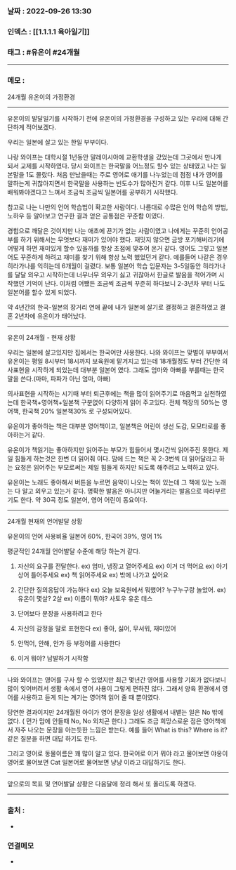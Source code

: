 ### 날짜 :  2022-09-26 13:30

### 인덱스 : [[1.1.1.1 육아일기]]

### 태그 : #유온이 #24개월

----

### 메모 :

24개월 유온이의 가정환경

---

유온이의 발달일기를 시작하기 전에 
유온이의 가정환경을 구성하고 있는 우리에 대해 간단하게 적어보겠다.

우리는 일본에 살고 있는 한일 부부이다.

나랑 와이프는 대학시절 1년동안 말레이시아에 교환학생을 갔었는데
그곳에서 만나게 되서 교제를 시작하였다.
당시 와이프는 한국말을 어느정도 할수 있는 상태였고 나는 일본말을 1도 몰랐다.
처음 만났을때는 주로 영어로 애기를 나누었는데 점점 내가 영어를 말하는게 귀찮아지면서 한국말을 사용하는 빈도수가 많아진거 같다.
이후 나도 일본어를 배워봐야겠다고 느껴서 조금씩 조금씩 일본어를 공부하기 시작했다. 

참고로 나는 나만의 언어 학습법이 확고한 사람이다.
나름대로 수많은 언어 학습의 방법, 노하우 등 알아보고 연구한 결과 얻은 공통점은 꾸준함 이였다.

경험으로 깨달은 것이지만 나는 애초에 끈기가 없는 사람이였고
나에게는 꾸준히 언어공부를 하기 위해서는 무엇보다 재미가 있어야 했다. 
재밋지 않으면 금방 포기해버리기에 어떻게 하면 재미있게 할수 있을까를 항상 초점에 맞추어 온거 같다.
영어도 그렇고 일본어도 꾸준하게 하려고 재미를 찾기 위해 항상 노력 했었던거 같다.
예를들어 나같은 경우 히라가나를 익히는데 6개월이 걸렸다.
보통 일본어 학습 입문자는 3-5일동안 히라가나를 달달 외우고 시작하는데
너무너무 외우기 싫고 귀찮아서 한글로 발음을 적어가며 시작했던 기억이 난다.
이처럼 어쨌든 조금씩 조금씩 꾸준히 하다보니 2-3년차 부터 나도 일본어를
할수 있게 되었다.

약 4년간의 한국-일본의 장거리 연애 끝에 내가 일본에 살기로 결정하고 결혼하였고 결혼 2년차에 유온이가 태어났다.

---

유온이 24개월 - 현재 상황

우리는 일본에 살고있지만 집에서는 한국어만 사용한다.
나와 와이프는 맞벌이 부부여서
유온이는 평일 8시부터 18시까지 보육원에 맡겨지고 있는데
18개월정도 부터 간단한 의사표현을 시작하게 되었는데 대부분 일본어 였다.
그래도 엄마와 아빠를 부를때는 한국말을 쓴다.(마마, 파파가 아닌 엄마, 아빠)

의사표현을 시작하는 시기때 부터 퇴근후에는 책을 많이 읽어주기로 마음먹고 실천하였는데 한국책+영어책+일본책 구분없이 다양하게 읽어 주고있다.
전체 책장의 50%는 영어책, 한국책 20% 일본책30% 로 구성되어있다.

유온이가 좋아하는 책은 대부분 영어책이고, 일본책은 어린이 생선 도감, 모모타로를 좋아하는거 같다.

유온이가 책읽기는 좋아하지만 읽어주는 부모가 힘들어서 몇시간씩 읽어주진 못한다.
제일 힘들게 하는것은 한번 더 읽어줘 이다.
맘에 드는 책은 꼭 2-3번씩 더 읽어달라고 하는 요청은 읽어주는 부모로써는 제일 힘들게 하지만 되도록 해주려고 노력하고 있다.

유온이는 노래도 좋아해서 버튼을 누르면 음악이 나오는 책이 있는데 그 책에 있는 노래는 다 알고 외우고 있는거 같다. 명확한 발음은 아니지만 어눌거리는 발음으로 따라부르기도 한다.
약 30곡 정도 일본어, 영어 어린이 동요이다.

---

24개월 현재의 언어발달 상황

유온이의 언어 사용비율
일본어  60%, 한국어 39%, 영어 1%

평균적인 24개월 언어발달 수준에 해당 하는거 같다.
1. 자신의 요구를 전달한다.
ex) 엄마, 냉장고 열어주세요
ex) 이거 더 먹어요
ex) 아기상어 틀어주세요
ex) 책 읽어주세요
ex) 밖에 나가고 싶어요

2. 간단한 질의응답이 가능하다
ex) 오늘 보육원에서 뭐했어? 누구누구랑 놀았어.
ex) 유온이 몇살? 2살
ex) 이름이 뭐야? 사토우 유온 데스

3. 단어보다 문장을 사용하려고 한다

4. 자신의 감정을 말로 표현한다
ex) 좋아, 싫어, 무서워, 재미있어

5. 안먹어, 안해, 안가 등 부정어를 사용한다

6. 이거 뭐야? 남발하기 시작함

---
나와 와이프는 영어를 구사 할 수 있었지만 최근 몇년간 영어를 사용할 기회가 없다보니 많이 잊어버려서 생활 속에서 영어 사용이 그렇게 편하진 않다. 그래서 양육 환경에서 영어를 사용하고 듣게 되는 계기는 영어책 읽어 줄 때 뿐이였다.

당연한 결과이지만 24개월된 아이가 영어 문장을 일상 생활에서 내뱉는 일은
No 밖에 없다. ( 먼가 맘에 안들때 No, No 외치곤 한다.)
그래도 조금 희망스로운 점은 영어책에서 자주 나오는 문장을 아는듯한 느낌은 받는다.
예를 들어 What is this? Where is it? 같은 질문을 하면 대답 하기도 한다.

그리고 영어로 동물이름은 꽤 많이 알고 있다.
한국어로 이거 뭐야 라고 물어보면 야옹이
영어로 물어보면 Cat 
일본어로 물어보면 냥냥 이라고 대답하기도 한다.

---

앞으로의 목표 및 언어발달 상황은 
다음달에 정리 해서 또 올리도록 하겠다.


----
### 출처 :
-


### 연결메모
-
















